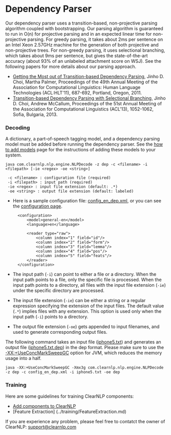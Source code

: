 # Dependency Parser

Our dependency parser uses a transition-based, non-projective parsing algorithm coupled with bootstrapping. Our parsing algorithm is guaranteed to run in O(n) for projective parsing and in an expected linear time for non-projective parsing. For greedy parsing, it takes about 2ms per sentence on an Intel Xeon 2.57GHz machine
for the generation of both projective and non-projective trees. For non-greedy parsing, it uses selectional branching, which takes about 9ms per sentence, but gives the state-of-the-art accuracy (about 93% of an unlabeled attachment score on WSJ). See the following papers for more details about our parsing approach.

* [Getting the Most out of Transition-based Dependency Parsing](http://aclweb.org/anthology-new/P/P11/P11-2121.pdf), Jinho D. Choi, Martha Palmer, Proceedings of the 49th Annual Meeting of the Association for Computational Linguistics: Human Language Technologies (ACL:HLT'11), 687-692, Portland, Oregon, 2011.
* [Transition-based Dependency Parsing with Selectional Branching](http://aclweb.org/anthology/P/P13/P13-1104.pdf), Jinho D. Choi, Andrew McCallum, Proceedings of the 51st Annual Meeting of the Association for Computational Linguistics (ACL'13), 1052-1062, Sofia, Bulgaria, 2013.

### Decoding
A dictionary, a part-of-speech tagging model, and a dependency parsing model must be added before running the dependency parser. See the [how to add models](getting_started/add_models.md) page for the instructions of adding these models to your system.

	java com.clearnlp.nlp.engine.NLPDecode -z dep -c <filename> -i <filepath> [-ie <regex> -oe <string>]
	 
	 -c <filename> : configuration file (required)
	 -i <filepath> : input path (required)
	 -ie <regex> : input file extension (default: .*)
	 -oe <string> : output file extension (default: labeled)

* Here is a sample configuration file: [config\_en\_dep.xml](https://github.com/clearnlp/clearnlp/blob/master/src/main/resources/configure/config_en_dep.xml), or you can see the [configuration page](../formats/configuration_file_format.md).

		<configuration>
		    <model>general-en</model>
		    <language>en</language>

		    <reader type="raw">
		        <column index="1" field="id"/>
		        <column index="2" field="form"/>
		        <column index="3" field="lemma"/>
		        <column index="4" field="pos"/>
		        <column index="5" field="feats"/>
		    </reader>
		</configuration>
		
* The input path (`-i`) can point to either a file or a directory. When the input path points to a file, only the specific file is processed. When the input path points to a directory, all files with the input file extension (`-ie`) under the specific directory are processed.
* The input file extension (`-ie`) can be either a string or a regular expression specifying the extension of the input files. The default value (`.*`) implies files with any extension. This option is used only when the input path (`-i`) points to a directory.
* The output file extension (`-oe`) gets appended to input filenames, and used to generate corresponding output files.

The following command takes an input file ([iphone5.txt](https://github.com/clearnlp/clearnlp-demo/blob/master/src/main/resources/sample/iphone5.txt)) and generates an output file ([iphone5.txt.dep](https://github.com/clearnlp/clearnlp-demo/blob/master/src/main/resources/sample/iphone5.txt.dep)) in the dep format. Please make sure to use the [-XX:+UseConcMarkSweepGC](http://www.oracle.com/technetwork/java/javase/gc-tuning-6-140523.html) option for JVM, which reduces the memory usage into a half.

	java -XX:+UseConcMarkSweepGC -Xmx3g com.clearnlp.nlp.engine.NLPDecode -z dep -c config_en_dep.xml -i iphone5.txt -oe dep
	
### Training
Here are some guidelines for training ClearNLP components:

* [Add components to ClearNLP](../training/add_component_to_clearnlp.md)
* [Feature Extraction] (../training/FeatureExtraction.md)

If you are experience any problem, please feel free to contatct the owner of ClearNLP: [support@clearnlp.com](mailto:support@clearnlp.com)